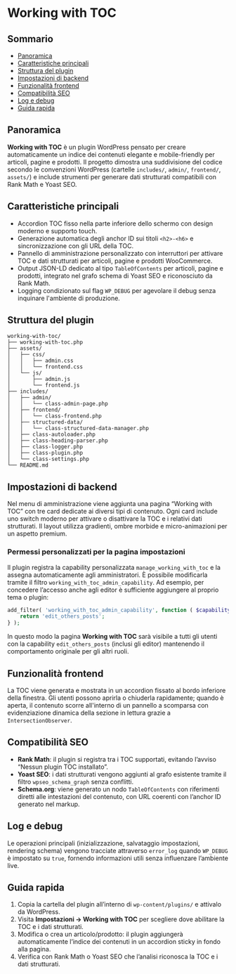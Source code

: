 # Working with TOC

## Sommario
- [Panoramica](#panoramica)
- [Caratteristiche principali](#caratteristiche-principali)
- [Struttura del plugin](#struttura-del-plugin)
- [Impostazioni di backend](#impostazioni-di-backend)
- [Funzionalità frontend](#funzionalità-frontend)
- [Compatibilità SEO](#compatibilità-seo)
- [Log e debug](#log-e-debug)
- [Guida rapida](#guida-rapida)

## Panoramica

**Working with TOC** è un plugin WordPress pensato per creare automaticamente un indice dei contenuti elegante e mobile-friendly per articoli, pagine e prodotti. Il progetto dimostra una suddivisione del codice secondo le convenzioni WordPress (cartelle `includes/`, `admin/`, `frontend/`, `assets/`) e include strumenti per generare dati strutturati compatibili con Rank Math e Yoast SEO.

## Caratteristiche principali

- Accordion TOC fisso nella parte inferiore dello schermo con design moderno e supporto touch.
- Generazione automatica degli anchor ID sui titoli `<h2>-<h6>` e sincronizzazione con gli URL della TOC.
- Pannello di amministrazione personalizzato con interruttori per attivare TOC e dati strutturati per articoli, pagine e prodotti WooCommerce.
- Output JSON-LD dedicato al tipo `TableOfContents` per articoli, pagine e prodotti, integrato nel grafo schema di Yoast SEO e riconosciuto da Rank Math.
- Logging condizionato sul flag `WP_DEBUG` per agevolare il debug senza inquinare l'ambiente di produzione.

## Struttura del plugin

```
working-with-toc/
├── working-with-toc.php
├── assets/
│   ├── css/
│   │   ├── admin.css
│   │   └── frontend.css
│   └── js/
│       ├── admin.js
│       └── frontend.js
├── includes/
│   ├── admin/
│   │   └── class-admin-page.php
│   ├── frontend/
│   │   └── class-frontend.php
│   ├── structured-data/
│   │   └── class-structured-data-manager.php
│   ├── class-autoloader.php
│   ├── class-heading-parser.php
│   ├── class-logger.php
│   ├── class-plugin.php
│   └── class-settings.php
└── README.md
```

## Impostazioni di backend

Nel menu di amministrazione viene aggiunta una pagina “Working with TOC” con tre card dedicate ai diversi tipi di contenuto. Ogni card include uno switch moderno per attivare o disattivare la TOC e i relativi dati strutturati. Il layout utilizza gradienti, ombre morbide e micro-animazioni per un aspetto premium.

### Permessi personalizzati per la pagina impostazioni

Il plugin registra la capability personalizzata `manage_working_with_toc` e la assegna automaticamente agli amministratori. È possibile modificarla tramite il filtro `working_with_toc_admin_capability`. Ad esempio, per concedere l’accesso anche agli editor è sufficiente aggiungere al proprio tema o plugin:

```php
add_filter( 'working_with_toc_admin_capability', function ( $capability ) {
    return 'edit_others_posts';
} );
```

In questo modo la pagina **Working with TOC** sarà visibile a tutti gli utenti con la capability `edit_others_posts` (inclusi gli editor) mantenendo il comportamento originale per gli altri ruoli.

## Funzionalità frontend

La TOC viene generata e mostrata in un accordion fissato al bordo inferiore della finestra. Gli utenti possono aprirla o chiuderla rapidamente; quando è aperta, il contenuto scorre all'interno di un pannello a scomparsa con evidenziazione dinamica della sezione in lettura grazie a `IntersectionObserver`.

## Compatibilità SEO

- **Rank Math**: il plugin si registra tra i TOC supportati, evitando l’avviso “Nessun plugin TOC installato”.
- **Yoast SEO**: i dati strutturati vengono aggiunti al grafo esistente tramite il filtro `wpseo_schema_graph` senza conflitti.
- **Schema.org**: viene generato un nodo `TableOfContents` con riferimenti diretti alle intestazioni del contenuto, con URL coerenti con l’anchor ID generato nel markup.

## Log e debug

Le operazioni principali (inizializzazione, salvataggio impostazioni, rendering schema) vengono tracciate attraverso `error_log` quando `WP_DEBUG` è impostato su `true`, fornendo informazioni utili senza influenzare l’ambiente live.

## Guida rapida

1. Copia la cartella del plugin all’interno di `wp-content/plugins/` e attivalo da WordPress.
2. Visita **Impostazioni → Working with TOC** per scegliere dove abilitare la TOC e i dati strutturati.
3. Modifica o crea un articolo/prodotto: il plugin aggiungerà automaticamente l’indice dei contenuti in un accordion sticky in fondo alla pagina.
4. Verifica con Rank Math o Yoast SEO che l’analisi riconosca la TOC e i dati strutturati.
